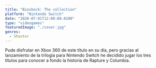 ```yaml
---
title: "Bioshock: The collection"
platform: "Nintendo Switch"
date: "2020-07-01T12:00:00.0100"
type: "videogames"
featuredImage: "./cover.jpg"
genres:
  - Shooter
---
```


Pude disfrutar en Xbox 360 de este título en su día, pero gracias al lanzamiento de la trilogía para Nintendo Switch he decidido jugar los tres títulos para conocer a fondo la historia de Rapture y Columbia.
